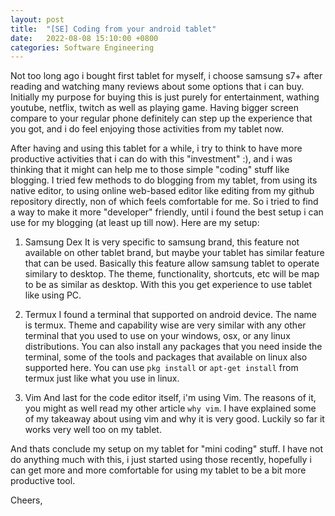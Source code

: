 ```yaml
---
layout: post
title:  "[SE] Coding from your android tablet"
date:   2022-08-08 15:10:00 +0800
categories: Software Engineering
---
```


Not too long ago i bought first tablet for myself, i choose samsung s7+ after reading and watching many reviews about some options that i can buy. Initially my purpose for buying this is just purely for entertainment, wathing youtube, netflix, twitch as well as playing game. Having bigger screen compare to your regular phone definitely can step up the experience that you got, and i do feel enjoying those activities from my tablet now.

After having and using this tablet for a while, i try to think to have more productive activities that i can do with this "investment" :), and i was thinking that it might can help me to those simple "coding" stuff like blogging. I tried few methods to do blogging from my tablet, from using its native editor, to using online web-based editor like editing from my github repository directly, non of which feels comfortable for me. So i tried to find a way to make it more "developer" friendly, until i found the best setup i can use for my blogging (at least up till now). Here are my setup:

1. Samsung Dex
   It is very specific to samsung brand, this feature not available on other tablet brand, but maybe your tablet has similar feature that can be used. Basically this feature allow samsung tablet to operate similary to desktop. The theme, functionality, shortcuts, etc will be map to be as similar as desktop. With this you get experience to use tablet like using PC.

2. Termux
   I found a terminal that supported on android device. The name is termux. Theme and capability wise are very similar with any other terminal that you used to use on your windows, osx, or any linux distributions. You can also install any packages that you need inside the terminal, some of the tools and packages that available on linux also supported here. You can use `pkg install` or `apt-get install` from termux just like what you use in linux.

3. Vim
   And last for the code editor itself, i'm using Vim. The reasons of it, you might as well read my other article `why vim`. I have explained some of my takeaway about using vim and why it is very good. Luckily so far it works very well too on my tablet.

And thats conclude my setup on my tablet for "mini coding" stuff. I have not do anything much with this, i just started using those recently, hopefully i can get more and more comfortable for using my tablet to be a bit more productive tool.

Cheers,
